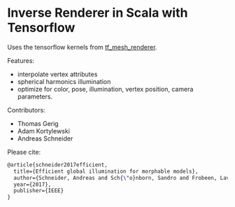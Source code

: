 # Inverse Renderer in Scala with Tensorflow

Uses the tensorflow kernels from [tf_mesh_renderer](https://github.com/google/tf_mesh_renderer).

Features:

* interpolate vertex attributes
* spherical harmonics illumination
* optimize for color, pose, illumination, vertex position, camera parameters. 

Contributors:
* Thomas Gerig
* Adam Kortylewski
* Andreas Schneider

Please cite: 
```latex
@article{schneider2017efficient,
  title={Efficient global illumination for morphable models},
  author={Schneider, Andreas and Sch{\"o}nborn, Sandro and Frobeen, Lavrenti and Vetter, Thomas and Egger, Bernhard},
  year={2017},
  publisher={IEEE}
}
```

